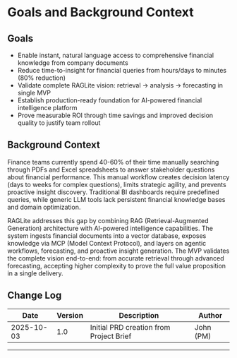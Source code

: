 # Goals and Background Context

## Goals

- Enable instant, natural language access to comprehensive financial knowledge from company documents
- Reduce time-to-insight for financial queries from hours/days to minutes (80% reduction)
- Validate complete RAGLite vision: retrieval → analysis → forecasting in single MVP
- Establish production-ready foundation for AI-powered financial intelligence platform
- Prove measurable ROI through time savings and improved decision quality to justify team rollout

## Background Context

Finance teams currently spend 40-60% of their time manually searching through PDFs and Excel spreadsheets to answer stakeholder questions about financial performance. This manual workflow creates decision latency (days to weeks for complex questions), limits strategic agility, and prevents proactive insight discovery. Traditional BI dashboards require predefined queries, while generic LLM tools lack persistent financial knowledge bases and domain optimization.

RAGLite addresses this gap by combining RAG (Retrieval-Augmented Generation) architecture with AI-powered intelligence capabilities. The system ingests financial documents into a vector database, exposes knowledge via MCP (Model Context Protocol), and layers on agentic workflows, forecasting, and proactive insight generation. The MVP validates the complete vision end-to-end: from accurate retrieval through advanced forecasting, accepting higher complexity to prove the full value proposition in a single delivery.

## Change Log

| Date | Version | Description | Author |
|------|---------|-------------|--------|
| 2025-10-03 | 1.0 | Initial PRD creation from Project Brief | John (PM) |

---
